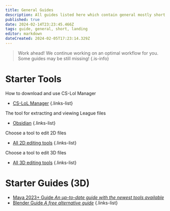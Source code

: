 ```yaml
---
title: General Guides
description: All guides listed here which contain general mostly short guides around all topics.
published: true
date: 2024-02-14T23:23:45.466Z
tags: guide, general, short, landing
editor: markdown
dateCreated: 2024-02-05T17:23:14.329Z
---
```


> Work ahead!
> We continue working on an optimal workflow for you. Some guides may be still missing!
{.is-info}

# Starter Tools

How to download and use CS-Lol Manager
- [CS-LoL Manager](/core-guides/tools/cslolmanager)
{.links-list}

The tool for extracting and viewing League files
- [Obsidian](/core-guides/tools/obsidian)
{.links-list}

Choose a tool to edit 2D files
- [All 2D editing tools](/core-guides/tools#texturing)
{.links-list}

Choose a tool to edit 3D files
- [All 3D editing tools](/core-guides/tools#h-3d-modeling)
{.links-list}

<!--# Starter Guide (2D)
- [NAME](/Link)
{.links-list}
-->

# Starter Guides (3D)

- [Maya 2023+ Guide *An up-to-date guide with the newest tools available*](/specific-guide/3d-modelling/create-customskin-maya2023)
- [Blender Guide *A free alternative guide*](/core-guides/tools/blender)
{.links-list}


